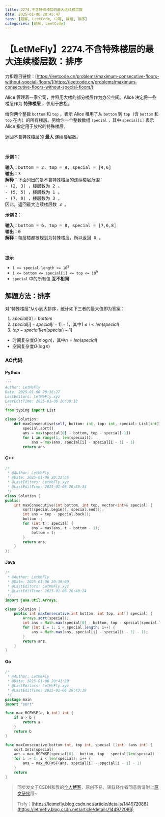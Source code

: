 ```yaml
---
title: 2274.不含特殊楼层的最大连续楼层数
date: 2025-01-06 20:45:47
tags: [题解, LeetCode, 中等, 数组, 排序]
categories: [题解, LeetCode]
---
```


# 【LetMeFly】2274.不含特殊楼层的最大连续楼层数：排序

力扣题目链接：[https://leetcode.cn/problems/maximum-consecutive-floors-without-special-floors/](https://leetcode.cn/problems/maximum-consecutive-floors-without-special-floors/)

<p>Alice 管理着一家公司，并租用大楼的部分楼层作为办公空间。Alice 决定将一些楼层作为 <strong>特殊楼层</strong> ，仅用于放松。</p>

<p>给你两个整数 <code>bottom</code> 和 <code>top</code> ，表示 Alice 租用了从 <code>bottom</code> 到 <code>top</code>（含 <code>bottom</code> 和 <code>top</code> 在内）的所有楼层。另给你一个整数数组 <code>special</code> ，其中 <code>special[i]</code> 表示&nbsp; Alice 指定用于放松的特殊楼层。</p>

<p>返回不含特殊楼层的 <strong>最大</strong> 连续楼层数。</p>

<p>&nbsp;</p>

<p><strong>示例 1：</strong></p>

<pre>
<strong>输入：</strong>bottom = 2, top = 9, special = [4,6]
<strong>输出：</strong>3
<strong>解释：</strong>下面列出的是不含特殊楼层的连续楼层范围：
- (2, 3) ，楼层数为 2 。
- (5, 5) ，楼层数为 1 。
- (7, 9) ，楼层数为 3 。
因此，返回最大连续楼层数 3 。
</pre>

<p><strong>示例 2：</strong></p>

<pre>
<strong>输入：</strong>bottom = 6, top = 8, special = [7,6,8]
<strong>输出：</strong>0
<strong>解释：</strong>每层楼都被规划为特殊楼层，所以返回 0 。
</pre>

<p>&nbsp;</p>

<p><strong>提示</strong></p>

<ul>
	<li><code>1 &lt;= special.length &lt;= 10<sup>5</sup></code></li>
	<li><code>1 &lt;= bottom &lt;= special[i] &lt;= top &lt;= 10<sup>9</sup></code></li>
	<li><code>special</code> 中的所有值 <strong>互不相同</strong></li>
</ul>


    
## 解题方法：排序

对“特殊楼层”从小到大排序，统计如下三者的最大值即为答案：

1. $special[0] - bottom$
2. $special[i] - special[i - 1] - 1$，其中$1\leq i\lt len(special)$
3. $top - special[len(special) - 1]$

+ 时间复杂度$O(n\log n)$，其中$n=len(special)$
+ 空间复杂度$O(\log n)$

### AC代码

#### Python

```python
'''
Author: LetMeFly
Date: 2025-01-06 20:36:27
LastEditors: LetMeFly.xyz
LastEditTime: 2025-01-06 20:38:18
'''
from typing import List

class Solution:
    def maxConsecutive(self, bottom: int, top: int, special: List[int]) -> int:
        special.sort()
        ans = max(special[0] - bottom, top - special[-1])
        for i in range(1, len(special)):
            ans = max(ans, special[i] - special[i - 1] - 1)
        return ans
```

#### C++

```cpp
/*
 * @Author: LetMeFly
 * @Date: 2025-01-06 20:32:56
 * @LastEditors: LetMeFly.xyz
 * @LastEditTime: 2025-01-06 20:35:34
 */
class Solution {
public:
    int maxConsecutive(int bottom, int top, vector<int>& special) {
        sort(special.begin(), special.end());
        int ans = top - special.back();
        bottom--;
        for (int t : special) {
            ans = max(ans, t - bottom - 1);
            bottom = t;
        }
        return ans;
    }
};
```

#### Java

```java
/*
 * @Author: LetMeFly
 * @Date: 2025-01-06 20:39:00
 * @LastEditors: LetMeFly.xyz
 * @LastEditTime: 2025-01-06 20:40:24
 */
import java.util.Arrays;

class Solution {
    public int maxConsecutive(int bottom, int top, int[] special) {
        Arrays.sort(special);
        int ans = Math.max(special[0] - bottom, top - special[special.length - 1]);
        for (int i = 1; i < special.length; i++) {
            ans = Math.max(ans, special[i] - special[i - 1] - 1);
        }
        return ans;
    }
}
```

#### Go

```go
/*
 * @Author: LetMeFly
 * @Date: 2025-01-06 20:41:20
 * @LastEditors: LetMeFly.xyz
 * @LastEditTime: 2025-01-06 20:43:19
 */
package main
import "sort"

func max_MCFWSF(a, b int) int {
    if a > b {
        return a
    }
    return b
}

func maxConsecutive(bottom int, top int, special []int) (ans int) {
    sort.Ints(special)
    ans = max_MCFWSF(special[0] - bottom, top - special[len(special) - 1])
    for i := 1; i < len(special); i++ {
        ans = max_MCFWSF(ans, special[i] - special[i - 1] - 1)
    }
    return
}
```

> 同步发文于CSDN和我的[个人博客](https://blog.letmefly.xyz/)，原创不易，转载经作者同意后请附上[原文链接](https://blog.letmefly.xyz/2025/01/06/LeetCode%202274.%E4%B8%8D%E5%90%AB%E7%89%B9%E6%AE%8A%E6%A5%BC%E5%B1%82%E7%9A%84%E6%9C%80%E5%A4%A7%E8%BF%9E%E7%BB%AD%E6%A5%BC%E5%B1%82%E6%95%B0/)哦~
>
> Tisfy：[https://letmefly.blog.csdn.net/article/details/144972086](https://letmefly.blog.csdn.net/article/details/144972086)
